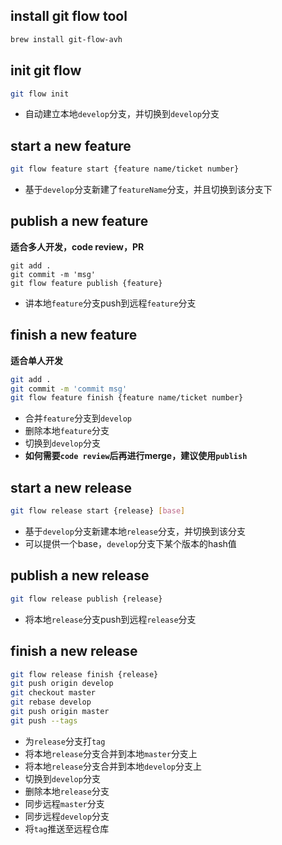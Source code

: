 ## install git flow tool

```bash
brew install git-flow-avh
```

## init git flow

```bash
git flow init
```

- 自动建立本地`develop`分支，并切换到`develop`分支

## start a new feature

```bash
git flow feature start {feature name/ticket number}
```

- 基于`develop`分支新建了`featureName`分支，并且切换到该分支下

## publish a new feature
**适合多人开发，code review，PR**

```
git add .
git commit -m 'msg'
git flow feature publish {feature}
```

- 讲本地`feature`分支push到远程`feature`分支

## finish a new feature
**适合单人开发**

```bash
git add .
git commit -m 'commit msg'
git flow feature finish {feature name/ticket number}
```

- 合并`feature`分支到`develop`
- 删除本地`feature`分支
- 切换到`develop`分支
- **如何需要`code review`后再进行merge，建议使用`publish`**

## start a new release

```bash
git flow release start {release} [base]
```

- 基于`develop`分支新建本地`release`分支，并切换到该分支
- 可以提供一个base，`develop`分支下某个版本的hash值

## publish a new release

```bash
git flow release publish {release}
```

- 将本地`release`分支push到远程`release`分支

## finish a new release

```bash
git flow release finish {release}
git push origin develop
git checkout master
git rebase develop
git push origin master
git push --tags
```

- 为`release`分支打`tag`
- 将本地`release`分支合并到本地`master`分支上
- 将本地`release`分支合并到本地`develop`分支上
- 切换到`develop`分支
- 删除本地`release`分支
- 同步远程`master`分支
- 同步远程`develop`分支
- 将`tag`推送至远程仓库
